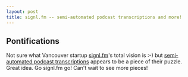 ```yaml
---
layout: post
title: signl.fm -- semi-automated podcast transcriptions and more!
---
```


## Pontifications

Not sure what Vancouver startup [signl.fm](http://signl.fm/hello/)'s total vision is :-) but [semi-automated podcast transcriptions](https://preview.signlfm.xyz/repo/media-uncategorized-2/f/The%20Boris%20Speaks%20-%20Bryght,%20Drupal,%20Boot-up%20and%20Vancouver/play) appears to be a piece of their puzzle. Great idea. Go signl.fm go! Can't wait to see more pieces!